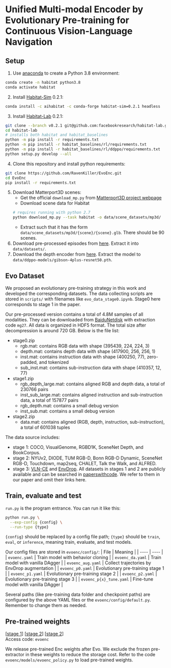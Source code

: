 # Unified Multi-modal Encoder by Evolutionary Pre-training for Continuous Vision-Language Navigation


## Setup
1. Use [anaconda](https://anaconda.org/) to create a Python 3.8 environment:
```bash
conda create -n habitat python3.8
conda activate habitat
```
2. Install [Habitat-Sim](https://github.com/facebookresearch/habitat-sim/tree/v0.2.1) 0.2.1:
```bash
conda install -c aihabitat -c conda-forge habitat-sim=0.2.1 headless
```
3. Install [Habitat-Lab](https://github.com/facebookresearch/habitat-lab/tree/v0.2.1) 0.2.1:
```bash
git clone --branch v0.2.1 git@github.com:facebookresearch/habitat-lab.git
cd habitat-lab
# installs both habitat and habitat_baselines
python -m pip install -r requirements.txt
python -m pip install -r habitat_baselines/rl/requirements.txt
python -m pip install -r habitat_baselines/rl/ddppo/requirements.txt
python setup.py develop --all
```
4. Clone this repository and install python requirements:
```bash
git clone https://github.com/RavenKiller/EvoEnc.git
cd EvoEnc
pip install -r requirements.txt
```
5. Download Matterport3D scenes:
   + Get the official `download_mp.py` from [Matterport3D project webpage](https://niessner.github.io/Matterport/)
   + Download scene data for Habitat
    ```bash
    # requires running with python 2.7
    python download_mp.py --task habitat -o data/scene_datasets/mp3d/
    ```
   + Extract such that it has the form `data/scene_datasets/mp3d/{scene}/{scene}.glb`. There should be 90 scenes.
6. Download pre-processed episodes from [here](https://www.jianguoyun.com/p/DRKVWtQQhY--CRiE0voEIAA). Extract it into `data/datasets/`.
7. Download the depth encoder from [here](https://www.jianguoyun.com/p/DREiSbAQhY--CRjv0foEIAA). Extract the model to `data/ddppo-models/gibson-4plus-resnet50.pth`.

## Evo Dataset
We proposed an evolutionary pre-training strategy in this work and developed the corresponding datasets. The data collecting scripts are stored in `scripts/` with filenames like `evo_data_stage0.ipynb`. Stage0 here corresponds to stage 1 in the paper.

Our pre-processed version contains a total of 4.8M samples of all modalities. They can be downloaded from [BaiduNetdisk](https://pan.baidu.com/s/1qvbu_z0M_2bWecNGVWKvFQ) with extraction code `mg27`. All data is organized in HDF5 format. The total size after decompression is around 720 GB. Below is the file list:
+ stage0.zip
    + rgb.mat: contains RGB data with shape (395439, 224, 224, 3)
    + depth.mat: contains depth data with shape (417900, 256, 256, 1)
    + inst.mat: contains instruction data with shape (400250, 77), zero-padded, and tokenized
    + sub_inst.mat: contains sub-instruction data with shape (410357, 12, 77)
+ stage1.zip
    + rgb_depth_large.mat: contains aligned RGB and depth data, a total of 230766 pairs
    + inst_sub_large.mat: contains aligned instruction and sub-instruction data, a total of 157877 pairs
    + rgb_depth.mat: contains a small debug version
    + inst_sub.mat: contains a small debug version
+ stage2.zip
    + data.mat: contains aligned (RGB, depth, instruction, sub-instruction), a total of 601038 tuples 

The data source includes:
+ stage 1: COCO, VisualGenome, RGBD1K, SceneNet Depth, and BookCorpus.
+ stage 2: NYUv2, DIODE, TUM RGB-D, Bonn RGB-D Dynamic, SceneNet RGB-D, Touchdown, map2seq, CHALET, Talk the Walk, and ALFRED.
+ stage 3: [VLN-CE](https://github.com/jacobkrantz/VLN-CE) and [EnvDrop](https://github.com/airsplay/R2R-EnvDrop).
All datasets in stages 1 and 2 are publicly available and can be searched in [paperswithcode](https://paperswithcode.com/datasets). We refer to them in our paper and omit their links here.

## Train, evaluate and test
`run.py` is the program entrance. You can run it like this:
```bash
python run.py \
  --exp-config {config} \
  --run-type {type}
```
`{config}` should be replaced by a config file path; `{type}` should be `train`, `eval`, or `inference`, meaning train, evaluate, and test models.

Our config files are stored in `evoenc/config/`:
| File | Meaning |
| ---- | ---- |
| `evoenc.yaml` | Train model with behavior cloning |
| `evoenc_da.yaml` | Train model with vanilla DAgger |
| `evoenc_aug.yaml` | Collect trajectories by EnvDrop augmentation |
| `evoenc_p0.yaml` | Evolutionary pre-training stage 1 |
| `evoenc_p1.yaml` | Evolutionary pre-training stage 2 |
| `evoenc_p2.yaml` | Evolutionary pre-training stage 3 |
| `evoenc_p{x}_tune.yaml` | Fine-tune model with  vanilla DAgger |

Several paths (like pre-training data folder and checkpoint paths) are configured by the above YAML files or the `evoenc/config/default.py`. Remember to change them as needed.

## Pre-trained weights
\[[stage 1](https://www.jianguoyun.com/p/DQDYoIIQhY--CRiy0_oEIAA)\] \[[stage 2](https://www.jianguoyun.com/p/DYfUQDQQhY--CRi80_oEIAA)\] \[[stage 2](https://www.jianguoyun.com/p/DfU_ZLgQhY--CRjB0_oEIAA)\] <br/> Access code: `evoenc`

We release pre-trained Enc weights after Evo. We exclude the frozen pre-extractor in these weights to reduce the storage cost. Refer to the code `evoenc/models/evoenc_policy.py` to load pre-trained weights.